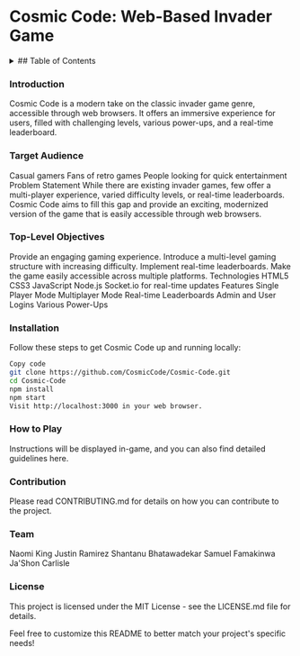 # Cosmic Code: Web-Based Invader Game
<details>
<summary>## Table of Contents</summary>
Introduction
Target Audience
Problem Statement
Top-Level Objectives
Technologies
Features
Installation
How to Play
Contribution
Team
License
</details>

### Introduction
Cosmic Code is a modern take on the classic invader game genre, accessible through web browsers. It offers an immersive experience for users, filled with challenging levels, various power-ups, and a real-time leaderboard.

### Target Audience
Casual gamers
Fans of retro games
People looking for quick entertainment
Problem Statement
While there are existing invader games, few offer a multi-player experience, varied difficulty levels, or real-time leaderboards. Cosmic Code aims to fill this gap and provide an exciting, modernized version of the game that is easily accessible through web browsers.

### Top-Level Objectives
Provide an engaging gaming experience.
Introduce a multi-level gaming structure with increasing difficulty.
Implement real-time leaderboards.
Make the game easily accessible across multiple platforms.
Technologies
HTML5
CSS3
JavaScript
Node.js
Socket.io for real-time updates
Features
Single Player Mode
Multiplayer Mode
Real-time Leaderboards
Admin and User Logins
Various Power-Ups

### Installation
Follow these steps to get Cosmic Code up and running locally:
```bash
Copy code
git clone https://github.com/CosmicCode/Cosmic-Code.git
cd Cosmic-Code
npm install
npm start
Visit http://localhost:3000 in your web browser.
```

### How to Play
Instructions will be displayed in-game, and you can also find detailed guidelines here.

### Contribution
Please read CONTRIBUTING.md for details on how you can contribute to the project.

### Team
Naomi King
Justin Ramirez
Shantanu Bhatawadekar
Samuel Famakinwa
Ja'Shon Carlisle

### License
This project is licensed under the MIT License - see the LICENSE.md file for details.

Feel free to customize this README to better match your project's specific needs!
